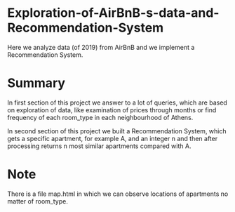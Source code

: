 # Exploration-of-AirBnB-s-data-and-Recommendation-System
Here we analyze data (of 2019) from AirBnB and we implement a Recommendation System. 

# Summary 
In first section of this project we answer to a lot of queries, which are based on exploration of data, like examination of prices through months or find frequency of each room_type in each neighbourhood of Athens.

In second section of this project we built a Recommendation System, which gets a specific apartment, for example A, and an integer n and then after processing returns n most similar apartments compared with A. 

# Note 
There is a file map.html in which we can observe locations of apartments no matter of room_type.
